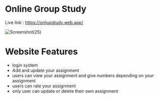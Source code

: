 # Online Group Study

Live link : https://onliupstudy.web.app/


![Screenshot(25)](https://github.com/Francis4402/Online-Group-Study/assets/91011882/18a5d892-8fe6-44ec-b1e8-a180f2a0dad4)

# Website Features 
- login system
- Add and update your assignment 
- users can view your assignment and give numbers depending on your assignment
- users can rate your assignment
- only user can update or delete their own assignment


